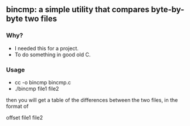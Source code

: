 ## bincmp: a simple utility that compares byte-by-byte two files

### Why?

* I needed this for a project.
* To do something in good old C.

### Usage

* cc -o bincmp bincmp.c
* ./bincmp file1 file2

then you will get a table of the differences between the two files, in the format of

offset   file1   file2


